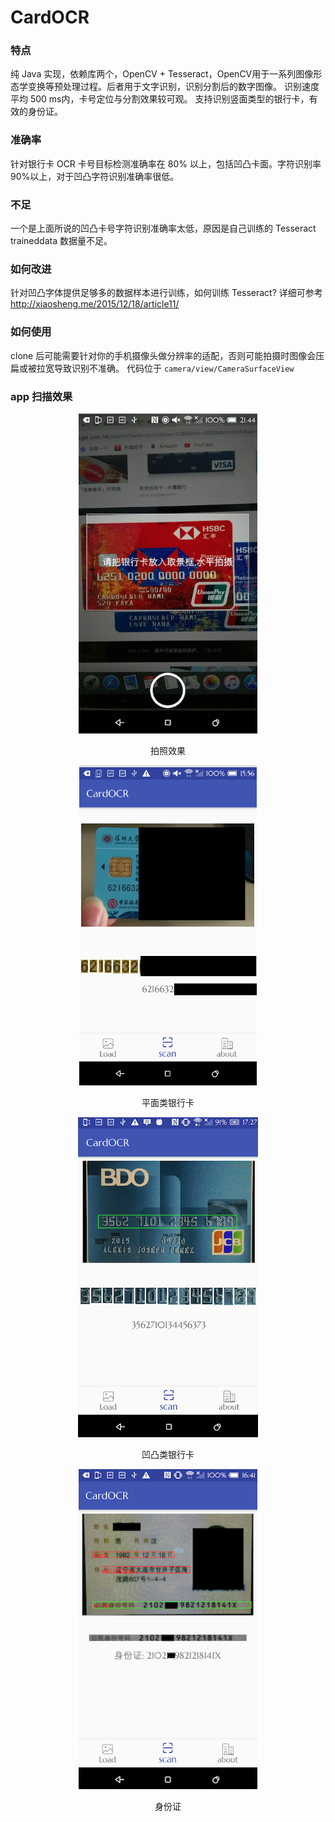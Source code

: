 # CardOCR
### 特点
纯 Java 实现，依赖库两个，OpenCV + Tesseract，OpenCV用于一系列图像形态学变换等预处理过程。后者用于文字识别，识别分割后的数字图像。
识别速度平均 500 ms内，卡号定位与分割效果较可观。
支持识别竖面类型的银行卡，有效的身份证。
### 准确率
针对银行卡 OCR 卡号目标检测准确率在 80% 以上，包括凹凸卡面。字符识别率90%以上，对于凹凸字符识别准确率很低。
### 不足
一个是上面所说的凹凸卡号字符识别准确率太低，原因是自己训练的 Tesseract traineddata 数据量不足。
### 如何改进
针对凹凸字体提供足够多的数据样本进行训练，如何训练 Tesseract? 详细可参考 <link>http://xiaosheng.me/2015/12/18/article11/</link>
### 如何使用
clone 后可能需要针对你的手机摄像头做分辨率的适配，否则可能拍摄时图像会压扁或被拉宽导致识别不准确。
代码位于 `camera/view/CameraSurfaceView`
### app 扫描效果
<div align="center">
    <div style="display: inline-box">
        <img src="AppPicture/take_picture.png" height="512px">
        <p>拍照效果</p>
    </div>
    <div style="display: inline-box">
        <img src="AppPicture/result_view.png" height="512px">
        <p>平面类银行卡</p>
    </div>
    <div style="display: inline-box">
            <img src="AppPicture/result_view_LightFont.png" height="512px">
            <p>凹凸类银行卡</p>
    </div>
   <div style="display: inline-box">
               <img src="AppPicture/id_card.png" height="512px">
               <p>身份证</p>
       </div>
</div>
